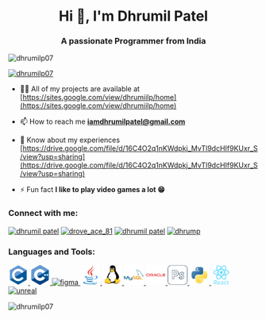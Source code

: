 <h1 align="center">Hi 👋, I'm Dhrumil Patel</h1>
<h3 align="center">A passionate Programmer from India</h3>

<p align="left"> <img src="https://komarev.com/ghpvc/?username=dhrumilp07&label=Profile%20views&color=0e75b6&style=flat" alt="dhrumilp07" /> </p>

<p align="left"> <a href="https://github.com/ryo-ma/github-profile-trophy"><img src="https://github-profile-trophy.vercel.app/?username=dhrumilp07" alt="dhrumilp07" /></a> </p>

- 👨‍💻 All of my projects are available at [https://sites.google.com/view/dhrumiilp/home](https://sites.google.com/view/dhrumiilp/home)

- 📫 How to reach me **iamdhrumilpatel@gmail.com**

- 📄 Know about my experiences [https://drive.google.com/file/d/16C4O2q1nKWdpkj_MvTl9dcHIf9KUxr_S/view?usp=sharing](https://drive.google.com/file/d/16C4O2q1nKWdpkj_MvTl9dcHIf9KUxr_S/view?usp=sharing)

- ⚡ Fun fact **I like to play video games a lot 😁**

<h3 align="left">Connect with me:</h3>
<p align="left">
<a href="https://linkedin.com/in/dhrumil patel" target="blank"><img align="center" src="https://raw.githubusercontent.com/rahuldkjain/github-profile-readme-generator/master/src/images/icons/Social/linked-in-alt.svg" alt="dhrumil patel" height="30" width="40" /></a>
<a href="https://www.codechef.com/users/drove_ace_81" target="blank"><img align="center" src="https://cdn.jsdelivr.net/npm/simple-icons@3.1.0/icons/codechef.svg" alt="drove_ace_81" height="30" width="40" /></a>
<a href="https://www.hackerrank.com/dhrumil patel" target="blank"><img align="center" src="https://raw.githubusercontent.com/rahuldkjain/github-profile-readme-generator/master/src/images/icons/Social/hackerrank.svg" alt="dhrumil patel" height="30" width="40" /></a>
<a href="https://www.leetcode.com/dhrump" target="blank"><img align="center" src="https://raw.githubusercontent.com/rahuldkjain/github-profile-readme-generator/master/src/images/icons/Social/leet-code.svg" alt="dhrump" height="30" width="40" /></a>
</p>

<h3 align="left">Languages and Tools:</h3>
<p align="left"> <a href="https://www.cprogramming.com/" target="_blank" rel="noreferrer"> <img src="https://raw.githubusercontent.com/devicons/devicon/master/icons/c/c-original.svg" alt="c" width="40" height="40"/> </a> <a href="https://www.w3schools.com/cpp/" target="_blank" rel="noreferrer"> <img src="https://raw.githubusercontent.com/devicons/devicon/master/icons/cplusplus/cplusplus-original.svg" alt="cplusplus" width="40" height="40"/> </a> <a href="https://www.figma.com/" target="_blank" rel="noreferrer"> <img src="https://www.vectorlogo.zone/logos/figma/figma-icon.svg" alt="figma" width="40" height="40"/> </a> <a href="https://www.java.com" target="_blank" rel="noreferrer"> <img src="https://raw.githubusercontent.com/devicons/devicon/master/icons/java/java-original.svg" alt="java" width="40" height="40"/> </a> <a href="https://www.linux.org/" target="_blank" rel="noreferrer"> <img src="https://raw.githubusercontent.com/devicons/devicon/master/icons/linux/linux-original.svg" alt="linux" width="40" height="40"/> </a> <a href="https://www.mysql.com/" target="_blank" rel="noreferrer"> <img src="https://raw.githubusercontent.com/devicons/devicon/master/icons/mysql/mysql-original-wordmark.svg" alt="mysql" width="40" height="40"/> </a> <a href="https://www.oracle.com/" target="_blank" rel="noreferrer"> <img src="https://raw.githubusercontent.com/devicons/devicon/master/icons/oracle/oracle-original.svg" alt="oracle" width="40" height="40"/> </a> <a href="https://www.photoshop.com/en" target="_blank" rel="noreferrer"> <img src="https://raw.githubusercontent.com/devicons/devicon/master/icons/photoshop/photoshop-line.svg" alt="photoshop" width="40" height="40"/> </a> <a href="https://www.python.org" target="_blank" rel="noreferrer"> <img src="https://raw.githubusercontent.com/devicons/devicon/master/icons/python/python-original.svg" alt="python" width="40" height="40"/> </a> <a href="https://reactjs.org/" target="_blank" rel="noreferrer"> <img src="https://raw.githubusercontent.com/devicons/devicon/master/icons/react/react-original-wordmark.svg" alt="react" width="40" height="40"/> </a> <a href="https://unrealengine.com/" target="_blank" rel="noreferrer"> <img src="https://raw.githubusercontent.com/kenangundogan/fontisto/036b7eca71aab1bef8e6a0518f7329f13ed62f6b/icons/svg/brand/unreal-engine.svg" alt="unreal" width="40" height="40"/> </a> </p>

<p><img align="center" src="https://github-readme-stats.vercel.app/api/top-langs?username=dhrumilp07&show_icons=true&locale=en&layout=compact" alt="dhrumilp07" /></p>
